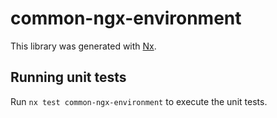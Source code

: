 # common-ngx-environment

This library was generated with [Nx](https://nx.dev).

## Running unit tests

Run `nx test common-ngx-environment` to execute the unit tests.
